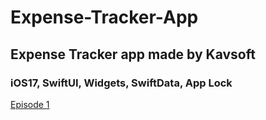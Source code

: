 # Expense-Tracker-App

## Expense Tracker app made by Kavsoft

### iOS17, SwiftUI, Widgets, SwiftData, App Lock

[Episode 1](https://youtube.com/watch?v=vTmeKxEVY4A&list=PLimqJDzPI-H88PbxIOtNPkD0n0n-q-__z&index=2)
